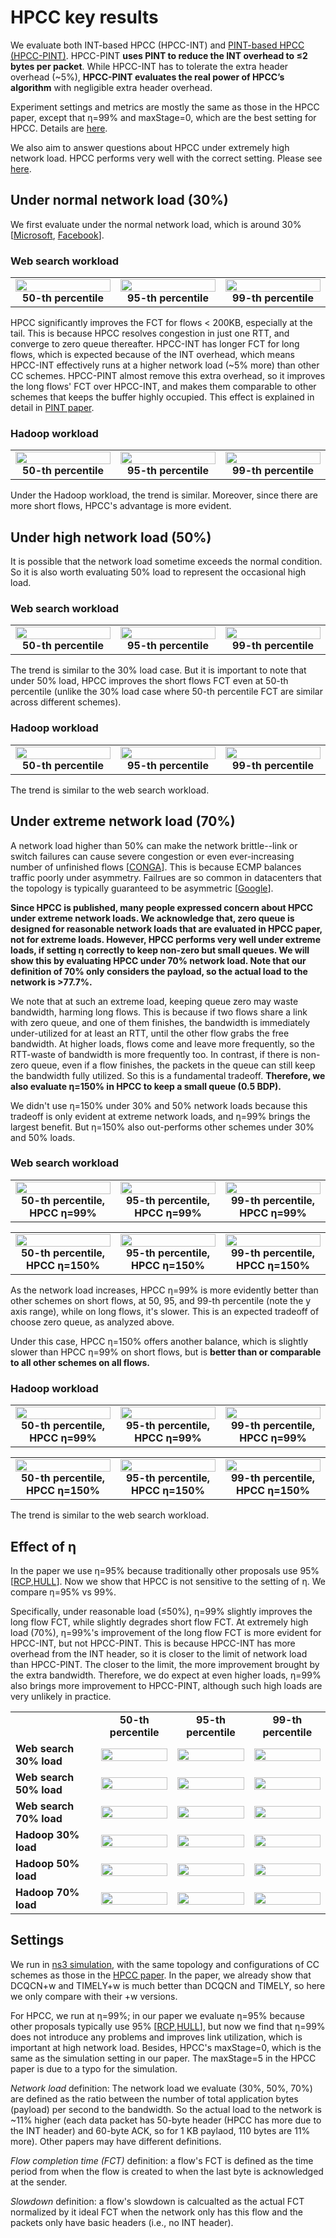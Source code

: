 # HPCC key results

We evaluate both INT-based HPCC (HPCC-INT) and [PINT-based HPCC (HPCC-PINT)](https://liyuliang001.github.io/publications/pint.pdf). HPCC-PINT **uses PINT to reduce the INT overhead to ≤2 bytes per packet**. While HPCC-INT has to tolerate the extra header overhead (~5%), **HPCC-PINT evaluates the real power of HPCC’s algorithm** with negligible extra header overhead.

Experiment settings and metrics are mostly the same as those in the HPCC paper, except that η=99% and maxStage=0, which are the best setting for HPCC. Details are [here](#settings).

We also aim to answer questions about HPCC under extremely high network load. HPCC performs very well with the correct setting. Please see [here](#under-extreme-network-load-70).

## Under normal network load (30%)
We first evaluate under the normal network load, which is around 30% [[Microsoft](https://conferences.sigcomm.org/sigcomm/2017/files/program-kbnets/keynote-2.pdf), [Facebook](https://conferences.sigcomm.org/sigcomm/2015/pdf/papers/p123.pdf)].

### Web search workload
<table>
    <tr>
      <td align="center"><img src="figs/fct_wb30_50pct.png" width="100%"> <b>50-th percentile</b></td>
      <td align="center"><img src="figs/fct_wb30_95pct.png" width="100%"> <b>95-th percentile</b></td>
      <td align="center"><img src="figs/fct_wb30_99pct.png" width="100%"> <b>99-th percentile</b></td>
    </tr>
</table>

HPCC significantly improves the FCT for flows < 200KB, especially at the tail. This is because HPCC resolves congestion in just one RTT, and converge to zero queue thereafter. HPCC-INT has longer FCT for long flows, which is expected because of the INT overhead, which means HPCC-INT effectively runs at a higher network load (~5% more) than other CC schemes. HPCC-PINT almost remove this extra overhead, so it improves the long flows' FCT over HPCC-INT, and makes them comparable to other schemes that keeps the buffer highly occupied. This effect is explained in detail in [PINT paper](https://liyuliang001.github.io/publications/pint.pdf).

### Hadoop workload
<table>
    <tr>
      <td align="center"><img src="figs/fct_fb30_50pct.png" width="100%"> <b>50-th percentile</b></td>
      <td align="center"><img src="figs/fct_fb30_95pct.png" width="100%"> <b>95-th percentile</b></td>
      <td align="center"><img src="figs/fct_fb30_99pct.png" width="100%"> <b>99-th percentile</b></td>
    </tr>
</table>


Under the Hadoop workload, the trend is similar. Moreover, since there are more short flows, HPCC's advantage is more evident.

## Under high network load (50%)
It is possible that the network load sometime exceeds the normal condition. So it is also worth evaluating 50% load to represent the occasional high load.

### Web search workload
<table>
    <tr>
      <td align="center"><img src="figs/fct_wb50_50pct.png" width="100%"> <b>50-th percentile</b></td>
      <td align="center"><img src="figs/fct_wb50_95pct.png" width="100%"> <b>95-th percentile</b></td>
      <td align="center"><img src="figs/fct_wb50_99pct.png" width="100%"> <b>99-th percentile</b></td>
    </tr>
</table>

The trend is similar to the 30% load case. But it is important to note that under 50% load, HPCC improves the short flows FCT even at 50-th percentile (unlike the 30% load case where 50-th percentile FCT are similar across different schemes).

### Hadoop workload
<table>
    <tr>
      <td align="center"><img src="figs/fct_fb50_50pct.png" width="100%"> <b>50-th percentile</b></td>
      <td align="center"><img src="figs/fct_fb50_95pct.png" width="100%"> <b>95-th percentile</b></td>
      <td align="center"><img src="figs/fct_fb50_99pct.png" width="100%"> <b>99-th percentile</b></td>
    </tr>
</table>

The trend is similar to the web search workload.

## Under extreme network load (70%)
A network load higher than 50% can make the network brittle--link or switch failures can cause severe congestion or even ever-increasing number of unfinished flows [[CONGA](https://people.csail.mit.edu/alizadeh/papers/conga-sigcomm14.pdf)]. This is because ECMP balances traffic poorly under asymmetry. Failrues are so common in datacenters that the topology is typically guaranteed to be asymmetric [[Google](http://www.sysnet.ucsd.edu/sysnet/miscpapers/wcmp-eurosys-final.pdf)].

**Since HPCC is published, many people expressed concern about HPCC under extreme network loads. We acknowledge that, zero queue is designed for reasonable network loads that are evaluated in HPCC paper, not for extreme loads. However, HPCC performs very well under extreme loads, if setting η correctly to keep non-zero but small queues. We will show this by evaluating HPCC under 70% network load. Note that our definition of 70% only considers the payload, so the actual load to the network is >77.7%.**

We note that at such an extreme load, keeping queue zero may waste bandwidth, harming long flows. This is because if two flows share a link with zero queue, and one of them finishes, the bandwidth is immediately under-utilized for at least an RTT, until the other flow grabs the free bandwidth. At higher loads, flows come and leave more frequently, so the RTT-waste of bandwidth is more frequently too. In contrast, if there is non-zero queue, even if a flow finishes, the packets in the queue can still keep the bandwidth fully utilized. So this is a fundamental tradeoff.  **Therefore, we also evaluate η=150% in HPCC to keep a small queue (0.5 BDP).** 

We didn't use η=150% under 30% and 50% network loads because this tradeoff is only evident at extreme network loads, and η=99% brings the largest benefit. But η=150% also out-performs other schemes under 30% and 50% loads.

### Web search workload
<table>
    <tr>
      <td align="center"><img src="figs/fct_wb70_50pct.png" width="100%"> <b>50-th percentile, HPCC η=99%</b></td>
      <td align="center"><img src="figs/fct_wb70_95pct.png" width="100%"> <b>95-th percentile, HPCC η=99%</b></td>
      <td align="center"><img src="figs/fct_wb70_99pct.png" width="100%"> <b>99-th percentile, HPCC η=99%</b></td>
    </tr>
</table>

<table>
    <tr>
      <td align="center"><img src="figs/fct_wb70_utgt150_50pct.png" width="100%"> <b>50-th percentile, HPCC η=150%</b></td>
      <td align="center"><img src="figs/fct_wb70_utgt150_95pct.png" width="100%"> <b>95-th percentile, HPCC η=150%</b></td>
      <td align="center"><img src="figs/fct_wb70_utgt150_99pct.png" width="100%"> <b>99-th percentile, HPCC η=150%</b></td>
    </tr>
</table>

As the network load increases, HPCC η=99% is more evidently better than other schemes on short flows, at 50, 95, and 99-th percentile (note the y axis range), while on long flows, it's slower. This is an expected tradeoff of choose zero queue, as analyzed above.

Under this case, HPCC η=150% offers another balance, which is slightly slower than HPCC η=99% on short flows, but is **better than or comparable to all other schemes on all flows.** 


### Hadoop workload
<table>
    <tr>
      <td align="center"><img src="figs/fct_fb70_50pct.png" width="100%"> <b>50-th percentile, HPCC η=99%</b></td>
      <td align="center"><img src="figs/fct_fb70_95pct.png" width="100%"> <b>95-th percentile, HPCC η=99%</b></td>
      <td align="center"><img src="figs/fct_fb70_99pct.png" width="100%"> <b>99-th percentile, HPCC η=99%</b></td>
    </tr>
</table>

<table>
    <tr>
      <td align="center"><img src="figs/fct_fb70_utgt150_50pct.png" width="100%"> <b>50-th percentile, HPCC η=150%</b></td>
      <td align="center"><img src="figs/fct_fb70_utgt150_95pct.png" width="100%"> <b>95-th percentile, HPCC η=150%</b></td>
      <td align="center"><img src="figs/fct_fb70_utgt150_99pct.png" width="100%"> <b>99-th percentile, HPCC η=150%</b></td>
    </tr>
</table>

The trend is similar to the web search workload.

## Effect of η
In the paper we use η=95% because traditionally other proposals use 95% [[RCP](http://yuba.stanford.edu/~nanditad/thesis-NanditaD.pdf),[HULL](https://www.usenix.org/system/files/conference/nsdi12/nsdi12-final187.pdf)]. Now we show that HPCC is not sensitive to the setting of η. We compare η=95% vs 99%.

Specifically, under reasonable load (≤50%), η=99% slightly improves the long flow FCT, while slightly degrades short flow FCT. At extremely high load (70%), η=99%'s improvement of the long flow FCT is more evident for HPCC-INT, but not HPCC-PINT. This is because HPCC-INT has more overhead from the INT header, so it is closer to the limit of network load than HPCC-PINT. The closer to the limit, the more improvement brought by the extra bandwidth. Therefore, we do expect at even higher loads, η=99% also brings more improvement to HPCC-PINT, although such high loads are very unlikely in practice.

<table>
    <tr>
        <td></td>
        <td align="center"><b>50-th percentile</b></td>
        <td align="center"><b>95-th percentile</b></td>
        <td align="center"><b>99-th percentile</b></td>
    </tr>
    <tr>
        <td><b>Web search 30% load</b></td>
        <td align="center"><img src="figs/fct_wb30_diffUtgt_50pct.png" width="100%"> </td>
        <td align="center"><img src="figs/fct_wb30_diffUtgt_95pct.png" width="100%"> </td>
        <td align="center"><img src="figs/fct_wb30_diffUtgt_99pct.png" width="100%"> </td>
    </tr>
    <tr>
        <td><b>Web search 50% load</b></td>
        <td><img src="figs/fct_wb50_diffUtgt_50pct.png" width="100%"></td>
        <td><img src="figs/fct_wb50_diffUtgt_95pct.png" width="100%"></td>
        <td><img src="figs/fct_wb50_diffUtgt_99pct.png" width="100%"></td>
    </tr>
    <tr>
        <td><b>Web search 70% load</b></td>
        <td><img src="figs/fct_wb70_diffUtgt_50pct.png" width="100%"></td>
        <td><img src="figs/fct_wb70_diffUtgt_95pct.png" width="100%"></td>
        <td><img src="figs/fct_wb70_diffUtgt_99pct.png" width="100%"></td>
    </tr>
    <tr>
        <td><b>Hadoop 30% load</b></td>
        <td><img src="figs/fct_fb30_diffUtgt_50pct.png" width="100%"></td>
        <td><img src="figs/fct_fb30_diffUtgt_95pct.png" width="100%"></td>
        <td><img src="figs/fct_fb30_diffUtgt_99pct.png" width="100%"></td>
    </tr>
    <tr>
        <td><b>Hadoop 50% load</b></td>
        <td><img src="figs/fct_fb50_diffUtgt_50pct.png" width="100%"></td>
        <td><img src="figs/fct_fb50_diffUtgt_95pct.png" width="100%"></td>
        <td><img src="figs/fct_fb50_diffUtgt_99pct.png" width="100%"></td>
    </tr>
    <tr>
        <td><b>Hadoop 70% load</b></td>
        <td><img src="figs/fct_fb70_diffUtgt_50pct.png" width="100%"></td>
        <td><img src="figs/fct_fb70_diffUtgt_95pct.png" width="100%"></td>
        <td><img src="figs/fct_fb70_diffUtgt_99pct.png" width="100%"></td>
    </tr>
</table>

## Settings
We run in [ns3 simulation](https://github.com/alibaba-edu/High-Precision-Congestion-Control), with the same topology and configurations of CC schemes as those in the [HPCC paper](https://liyuliang001.github.io/publications/hpcc.pdf). In the paper, we already show that DCQCN+w and TIMELY+w is much better than DCQCN and TIMELY, so here we only compare with their +w versions. 

For HPCC, we run at η=99%; in our paper we evaluate η=95% because other proposals typically use 95% [[RCP](http://yuba.stanford.edu/~nanditad/thesis-NanditaD.pdf),[HULL](https://www.usenix.org/system/files/conference/nsdi12/nsdi12-final187.pdf)], but now we find that η=99% does not introduce any problems and improves link utilization, which is important at high network load. Besides, HPCC's maxStage=0, which is the same as the simulation setting in our paper. The maxStage=5 in the HPCC paper is due to a typo for the simulation.

*Network load* definition: The network load we evaluate (30%, 50%, 70%) are defined as the ratio between the number of total application bytes (payload) per second to the bandwidth. So the actual load to the network is ~11% higher (each data packet has 50-byte header (HPCC has more due to the INT header) and 60-byte ACK, so for 1 KB paylaod, 110 bytes are 11% more). Other papers may have different definitions.

*Flow completion time (FCT)* definition: a flow's FCT is defined as the time period from when the flow is created to when the last byte is acknowledged at the sender.

*Slowdown* definition: a flow's slowdown is calcualted as the actual FCT normalized by it ideal FCT when the network only has this flow and the packets only have basic headers (i.e., no INT header).
